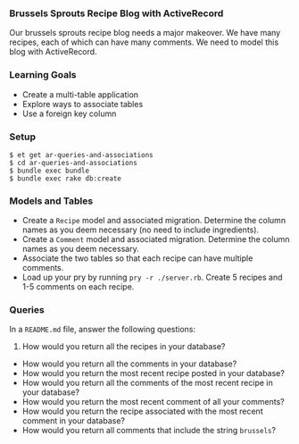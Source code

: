 ### Brussels Sprouts Recipe Blog with ActiveRecord

Our brussels sprouts recipe blog needs a major makeover. We have many recipes, each of which can have many comments. We need to model this blog with ActiveRecord.

### Learning Goals

* Create a multi-table application
* Explore ways to associate tables
* Use a foreign key column

### Setup

```no-highlight
$ et get ar-queries-and-associations
$ cd ar-queries-and-associations
$ bundle exec bundle
$ bundle exec rake db:create
```

### Models and Tables
* Create a `Recipe` model and associated migration. Determine the column names as you deem necessary (no need to include ingredients).
* Create a `Comment` model and associated migration. Determine the column names as you deem necessary.
* Associate the two tables so that each recipe can have multiple comments.
* Load up your pry by running `pry -r ./server.rb`. Create 5 recipes and 1-5 comments on each recipe.

### Queries
In a `README.md` file, answer the following questions:
  1. How would you return all the recipes in your database?
  * How would you return all the comments in your database?
  * How would you return the most recent recipe posted in your database?
  * How would you return all the comments of the most recent recipe in your database?
  * How would you return the most recent comment of all your comments?
  * How would you return the recipe associated with the most recent comment in your database?
  * How would you return all comments that include the string `brussels`?
